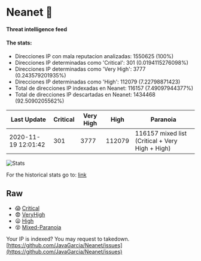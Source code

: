 # Neanet :hocho:
#### Threat intelligence feed
#### The stats:

- Direcciones IP con mala reputacion analizadas: 1550625 (100%)
- Direcciones IP determinadas como 'Critical':  301 (0.0194115276098%)
- Direcciones IP determinadas como 'Very High':  3777 (0.243579201935%)
- Direcciones IP determinadas como 'High':  112079 (7.22798871423)
- Total de direcciones IP indexadas en Neanet:  116157 (7.49097944377%)
- Total de direcciones IP descartadas en Neanet:  1434468 (92.5090205562%)

| Last Update | Critical | Very High | High | Paranoia |
| --- | --- | --- | --- | --- |
| 2020-11-19 12:01:42 | 301 | 3777 | 112079 | 116157 mixed list (Critical + Very High + High)|

![Stats](https://docs.google.com/spreadsheets/d/e/2PACX-1vSnaNMIXVabIpDJjufMlzH7poXnshF3mgd8Is1g9ytUEzVsP5my4Trn8f-xkoLLQ38xpL3HtmUexLo6/pubchart?oid=501124687&format=image)

For the historical stats go to: [link](/stats.csv)
## Raw
- :scream: [Critical](https://raw.githubusercontent.com/JavaGarcia/Neanet/master/blacklists/neanet_critical.txt)
- :fearful: [VeryHigh](https://raw.githubusercontent.com/JavaGarcia/Neanet/master/blacklists/neanet_veryHigh.txtt)
- :frowning: [High](https://raw.githubusercontent.com/JavaGarcia/Neanet/master/blacklists/neanet_high.txt)
- :dizzy_face: [Mixed-Paranoia](https://raw.githubusercontent.com/JavaGarcia/Neanet/master/blacklists/neanet_all.txt)


Your IP is indexed? You may request to takedown. [https://github.com/JavaGarcia/Neanet/issues](https://github.com/JavaGarcia/Neanet/issues)














































































































































































































































































































































































































































































































































































































































































































































































































































































































































































































































































































































































































































































































































































































































































































































































































































































































































































































































































































































































































































































































































































































































































































































